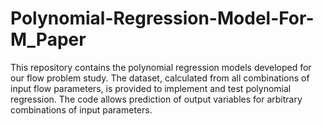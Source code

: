 # Polynomial-Regression-Model-For-M_Paper
This repository contains the polynomial regression models developed for our flow problem study. The dataset, calculated from all combinations of input flow parameters, is provided to implement and test polynomial regression. The code allows prediction of output variables for arbitrary combinations of input parameters.
